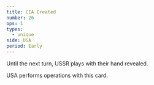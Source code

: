```yaml
---
title: CIA Created
number: 26
ops: 1
types:
  - unique
side: USA
period: Early
---
```

Until the next turn, USSR plays with their hand revealed.

USA performs operations with this card.
